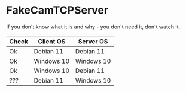 # FakeCamTCPServer
If you don't know what it is and why - you don't need it, don't watch it.

| Check | Client OS | Server OS |
| ------------- | ------------- | ------------- |
| Ok | Debian 11 | Debian 11 |
| Ok | Windows 10 | Windows 10 |
| Ok | Windows 10 | Debian 11 |
| ??? | Debian 11 | Windows 10 |
